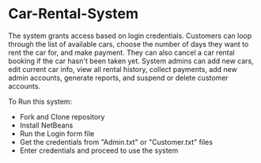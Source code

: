 # Car-Rental-System

The system grants access based on login credentials. Customers can loop through the list of available cars, choose the number of days they want to rent the car for, and make payment. They can also cancel a car rental booking if the car hasn't been taken yet. System admins can add new cars, edit current car info, view all rental history, collect payments, add new admin accounts, generate reports, and suspend or delete customer accounts.

To Run this system:
- Fork and Clone repository
- Install NetBeans
- Run the Login form file
- Get the credentials from "Admin.txt" or "Customer.txt" files 
- Enter credentials and proceed to use the system
